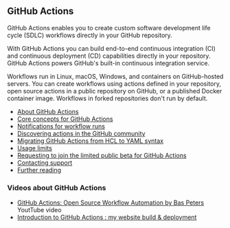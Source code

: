 ## GitHub Actions

GitHub Actions enables you to create custom software development life cycle (SDLC) workflows directly in your GitHub repository.

With GitHub Actions you can build end-to-end continuous integration (CI) and continuous deployment (CD) capabilities directly in your repository. GitHub Actions powers GitHub's built-in continuous integration service. 

Workflows run in Linux, macOS, Windows, and containers on GitHub-hosted servers. You can create workflows using actions defined in your repository, open source actions in a public repository on GitHub, or a published Docker container image. Workflows in forked repositories don't run by default.

*   [About GitHub Actions](https://help.github.com/en/github/automating-your-workflow-with-github-actions/#about-github-actions)
*   [Core concepts for GitHub Actions](https://help.github.com/en/github/automating-your-workflow-with-github-actions/about-github-actions#core-concepts-for-github-actions)
*   [Notifications for workflow runs](https://help.github.com/en/github/automating-your-workflow-with-github-actions/about-github-actions#notifications-for-workflow-runs)
*   [Discovering actions in the GitHub community](https://help.github.com/en/github/automating-your-workflow-with-github-actions/about-github-actions#discovering-actions-in-the-github-community)
*   [Migrating GitHub Actions from HCL to YAML syntax](https://help.github.com/en/github/automating-your-workflow-with-github-actions/about-github-actions#migrating-github-actions-from-hcl-to-yaml-syntax)
*   [Usage limits](https://help.github.com/en/github/automating-your-workflow-with-github-actions/about-github-actions#usage-limits)
*   [Requesting to join the limited public beta for GitHub Actions](https://help.github.com/en/github/automating-your-workflow-with-github-actions/about-github-actions#requesting-to-join-the-limited-public-beta-for-github-actions)
*   [Contacting support](https://help.github.com/en/github/automating-your-workflow-with-github-actions/about-github-actions#contacting-support)
*   [Further reading](https://help.github.com/en/github/automating-your-workflow-with-github-actions/about-github-actions#further-reading)

### Videos about GitHub Actions

* [GitHub Actions: Open Source Workflow Automation by Bas Peters](https://youtu.be/Tl4mbL45PKU) YoutTube video
* [Introduction to GitHub Actions : my website build & deployment](https://youtu.be/rgxbeIvQj0Q)
